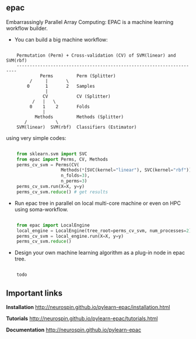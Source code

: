 epac
----

Embarrassingly Parallel Array Computing: EPAC is a machine learning workflow
builder.

* You can build a big machine workflow:

```

    Permutation (Perm) + Cross-validation (CV) of SVM(linear) and SVM(rbf)
    ----------------------------------------------------------------------
             Perms         Perm (Splitter)
         /     |       \
        0      1       2   Samples
               |
              CV           CV (Splitter)
          /   |   \
         0    1    2       Folds
              |
           Methods         Methods (Splitter)
       /           \
    SVM(linear)  SVM(rbf)  Classifiers (Estimator)

```

using very simple codes:


```python

    from sklearn.svm import SVC
    from epac import Perms, CV, Methods
    perms_cv_svm = Perms(CV(
                     Methods(*[SVC(kernel="linear"), SVC(kernel="rbf")]),
                     n_folds=3),
                     n_perms=3)
    perms_cv_svm.run(X=X, y=y)
    perms_cv_svm.reduce() # get results

```


* Run epac tree in parallel on local multi-core machine or even on HPC using soma-workflow.

```python

    from epac import LocalEngine
    local_engine = LocalEngine(tree_root=perms_cv_svm, num_processes=2)
    perms_cv_svm = local_engine.run(X=X, y=y)
    perms_cv_svm.reduce()

```

* Design your own machine learning algorithm as a plug-in node in epac tree.

```python

    todo

```

Important links
---------------

**Installation**
http://neurospin.github.io/pylearn-epac/installation.html

**Tutorials**
http://neurospin.github.io/pylearn-epac/tutorials.html

**Documentation**
http://neurospin.github.io/pylearn-epac


